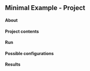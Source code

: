 Minimal Example - Project
-------

#### About

#### Project contents 

#### Run

#### Possible configurations 

#### Results





